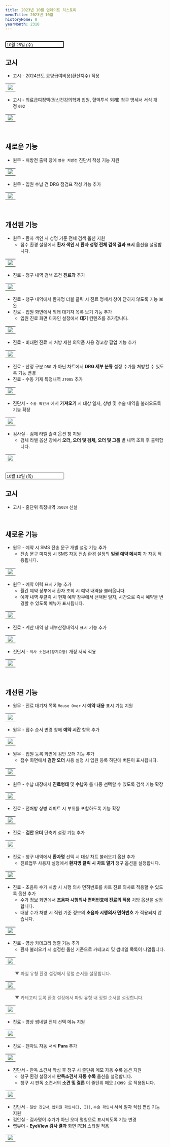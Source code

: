 ```yaml
---
title: 2023년 10월 업데이트 히스토리
menuTitle: 2023년 10월
historyHome: 0
yearMonth: 2310
---
```


<br>

<input type="text" name="t" id="title-input" value="10월 25일 (수)" autofocus readonly>

<br>

## 고시

- 고시 - 2024년도 요양급여비용(환산지수) 적용
<table class="imgBox">
    <td class="imgBox">
        <a href="/images{{page.url}}/21.png" target="_blank">
            <img class="minCenter" src="/images{{page.url}}/21.png">
        </a>
    </td>
</table>

- 고시 - 의료급여정액(정신건강의학과 입원, 혈액투석 외래) 청구 명세서 서식 개정 `092`
<table class="imgBox">
    <td class="imgBox">
        <a href="/images{{page.url}}/22.png" target="_blank">
            <img class="minCenterSmallMid" src="/images{{page.url}}/22.png">
        </a>
    </td>
</table>

<br>

## 새로운 기능

- 원무 - 처방전 출력 창에 `영문 처방전` 진단서 작성 기능 지원
<table class="imgBox">
    <td class="imgBox">
        <a href="/images{{page.url}}/23.png" target="_blank">
            <img class="minCenter" src="/images{{page.url}}/23.png">
        </a>
    </td>
</table>

- 원무 - 입원 수납 건 DRG 점검표 작성 기능 추가
<table class="imgBox">
    <td class="imgBox">
        <a href="/images{{page.url}}/24.png" target="_blank">
            <img class="minCenter" src="/images{{page.url}}/24.png">
        </a>
    </td>
</table>

<br>

## 개선된 기능

- 원무 - 환자 색인 시 성명 기준 전체 검색 옵션 지원
    - 접수 환경 설정에서 **환자 색인 시 환자 성명 전체 검색 결과 표시** 옵션을 설정합니다.
<table class="imgBox">
    <td class="imgBox">
        <a href="/images{{page.url}}/25.png" target="_blank">
            <img class="minCenter" src="/images{{page.url}}/25.png">
        </a>
    </td>
</table>

- 진료 - 청구 내역 검색 조건 **진료과** 추가
<table class="imgBox">
    <td class="imgBox">
        <a href="/images{{page.url}}/26.png" target="_blank">
            <img class="minCenterSmall" src="/images{{page.url}}/26.png">
        </a>
    </td>
</table>

- 진료 - 청구 내역에서 환자명 더블 클릭 시 진료 명세서 창이 닫히지 않도록 기능 보완
- 진료 - 입원 화면에서 외래 대기자 목록 보기 기능 추가
    - 입원 진료 화면 디자인 설정에서 **대기** 컨텐츠를 추가합니다.
<table class="imgBox">
    <td class="imgBox">
        <a href="/images{{page.url}}/27.png" target="_blank">
            <img class="minCenterSmall" src="/images{{page.url}}/27.png">
        </a>
    </td>
</table>

- 진료 - 비대면 진료 시 처방 제한 의약품 사용 경고창 팝업 기능 추가
<table class="imgBox">
    <td class="imgBox">
        <a href="/images{{page.url}}/28.png" target="_blank">
            <img class="minCenter" src="/images{{page.url}}/28.png">
        </a>
    </td>
</table>

- 진료 - 산정 구분 `DRG` 가 아닌 차트에서 **DRG 세부 분류** 설정 수가를 처방할 수 있도록 기능 변경
- 진료 - 수동 기재 특정내역 `JT005` 추가
<table class="imgBox">
    <td class="imgBox">
        <a href="/images{{page.url}}/29.png" target="_blank">
            <img class="minCenterSmallMid" src="/images{{page.url}}/29.png">
        </a>
    </td>
</table>

- 진단서 - `수술 확인서` 에서 **가져오기** 시 대상 일자, 상병 및 수술 내역을 불러오도록 기능 확장
<table class="imgBox">
    <td class="imgBox">
        <a href="/images{{page.url}}/30.png" target="_blank">
            <img class="minCenter" src="/images{{page.url}}/30.png">
        </a>
    </td>
</table>

- 검사실 - 검체 라벨 출력 옵션 창 지원
    - 검체 라벨 옵션 창에서 **오더, 오더 및 검체, 오더 및 그룹** 별 내역 조회 후 출력합니다.
<table class="imgBox">
    <td class="imgBox">
        <a href="/images{{page.url}}/31.png" target="_blank">
            <img class="minCenter" src="/images{{page.url}}/31.png">
        </a>
    </td>
</table>

<br>

<input type="text" name="t" id="title-input" value="10월 12일 (목)" autofocus readonly>

<br>

## 고시

- 고시 - 줄단위 특정내역 `JS024` 신설

<br>

## 새로운 기능

- 원무 - 예약 시 SMS 전송 문구 개별 설정 기능 추가
    - 전송 문구 미지정 시 SMS 자동 전송 환경 설정의 **일괄 예약 메시지** 가 자동 적용됩니다.
<table class="imgBox">
    <td class="imgBox">
        <a href="/images{{page.url}}/1.png" target="_blank">
            <img class="minCenter" src="/images{{page.url}}/1.png">
        </a>
    </td>
</table>

- 원무 - 예약 이력 표시 기능 추가
    - 월간 예약 장부에서 환자 조회 시 예약 내역을 불러옵니다.
    - 예약 내역 우클릭 시 현재 예약 장부에서 선택된 일자, 시간으로 즉시 예약을 변경할 수 있도록 메뉴가 표시됩니다.
<table class="imgBox">
    <td class="imgBox">
        <a href="/images{{page.url}}/2.png" target="_blank">
            <img class="minCenter" src="/images{{page.url}}/2.png">
        </a>
    </td>
</table>

- 진료 - 계산 내역 창 세부산정내역서 표시 기능 추가
<table class="imgBox">
    <td class="imgBox">
        <a href="/images{{page.url}}/3.png" target="_blank">
            <img class="minCenter" src="/images{{page.url}}/3.png">
        </a>
    </td>
</table>

- 진단서 - `의사 소견서(장기요양)` 개정 서식 적용
<table class="imgBox">
    <td class="imgBox">
        <a href="/images{{page.url}}/4.png" target="_blank">
            <img class="minCenter" src="/images{{page.url}}/4.png">
        </a>
    </td>
</table>

<br>

## 개선된 기능

- 원무 - 진료 대기자 목록 `Mouse Over` 시 **예약 내용** 표시 기능 지원
<table class="imgBox">
    <td class="imgBox">
        <a href="/images{{page.url}}6.png" target="_blank">
            <img class="minCenter" src="/images{{page.url}}/6.png">
        </a>
    </td>
</table>

- 원무 - 접수 순서 변경 창에 **예약 시간** 항목 추가
<table class="imgBox">
    <td class="imgBox">
        <a href="/images{{page.url}}/7.png" target="_blank">
            <img class="minCenter" src="/images{{page.url}}/7.png">
        </a>
    </td>
</table>

- 원무 - 입원 등록 화면에 검안 오더 기능 추가
    - 접수 화면에서 **검안 오더** 사용 설정 시 입원 등록 하단에 버튼이 표시됩니다.
<table class="imgBox">
    <td class="imgBox">
        <a href="/images{{page.url}}/8.png" target="_blank">
            <img class="minCenterSmallMid" src="/images{{page.url}}/8.png">
        </a>
    </td>
</table>

- 원무 - 수납 대장에서 **진료형태** 및 **수납자** 를 다중 선택할 수 있도록 검색 기능 확장
<table class="imgBox">
    <td class="imgBox">
        <a href="/images{{page.url}}/9.png" target="_blank">
            <img class="minCenter" src="/images{{page.url}}/9.png">
        </a>
    </td>
</table>

- 진료 - 전처방 상병 리피트 시 부위를 포함하도록 기능 확장
<table class="imgBox">
    <td class="imgBox">
        <a href="/images{{page.url}}/10.png" target="_blank">
            <img class="minCenter" src="/images{{page.url}}/10.png">
        </a>
    </td>
</table>

- 진료 - **검안 오더** 단축키 설정 기능 추가
<table class="imgBox">
    <td class="imgBox">
        <a href="/images{{page.url}}/11.png" target="_blank">
            <img class="minCenter" src="/images{{page.url}}/11.png">
        </a>
    </td>
</table>

- 진료 - 청구 내역에서 **환자명** 선택 시 대상 차트 불러오기 옵션 추가
    - 진료업무 사용자 설정에서 **환자명 클릭 시 차트 열기** 청구 옵션을 설정합니다.
<table class="imgBox">
    <td class="imgBox">
        <a href="/images{{page.url}}/20.png" target="_blank">
            <img class="minCenter" src="/images{{page.url}}/20.png">
        </a>
    </td>
</table>

- 진료 - 초음파 수가 처방 시 시행 의사 면허번호를 차트 진료 의사로 적용할 수 있도록 옵션 추가
    - 수가 정보 화면에서 **초음파 시행의사 면허번호에 진료의 적용** 처방 옵션을 설정합니다.
    - 대상 수가 처방 시 직원 기준 정보의 **초음파 시행의사 면허번호** 가 적용되지 않습니다.
<table class="imgBox">
    <td class="imgBox">
        <a href="/images{{page.url}}/12.png" target="_blank">
            <img class="minCenter" src="/images{{page.url}}/12.png">
        </a>
    </td>
</table>

- 진료 - 영상 카테고리 정렬 기능 추가
    - 환자 불러오기 시 설정한 옵션 기준으로 카테고리 및 썸네일 목록이 나열됩니다.
<table class="imgBox">
    <td class="imgBox">
        <a href="/images{{page.url}}/15.png" target="_blank">
            <img class="minCenterSmall" src="/images{{page.url}}/15.png">
        </a>
    </td>
</table>
<span style="color:#696868; padding-left: 30px;">▼ 파일 유형 환경 설정에서 정렬 순서를 설정합니다.</span>
<table class="imgBox">
    <td class="imgBox">
        <a href="/images{{page.url}}/13.png" target="_blank">
            <img class="minCenter" src="/images{{page.url}}/13.png">
        </a>
    </td>
</table>
<span style="color:#696868; padding-left: 30px;">▼ 카테고리 등록 환경 설정에서 파일 유형 내 정렬 순서를 설정합니다.</span>
<table class="imgBox">
    <td class="imgBox">
        <a href="/images{{page.url}}/14.png" target="_blank">
            <img class="minCenter" src="/images{{page.url}}/14.png">
        </a>
    </td>
</table>

- 진료 - 영상 썸네일 전체 선택 메뉴 지원
<table class="imgBox">
    <td class="imgBox">
        <a href="/images{{page.url}}/16.png" target="_blank">
            <img class="minCenter" src="/images{{page.url}}/16.png">
        </a>
    </td>
</table>

- 진료 - 펜차트 자동 서식 **Para** 추가
<table class="imgBox">
    <td class="imgBox">
        <a href="/images{{page.url}}/17.png" target="_blank">
            <img class="minCenter" src="/images{{page.url}}/17.png">
        </a>
    </td>
</table>

- 진단서 - 판독 소견서 작성 후 청구 시 줄단위 메모 자동 수록 옵션 지원
    - 청구 환경 설정에서 **판독소견서 자동 수록** 옵션을 설정합니다.
    - 청구 시 판독 소견서의 **소견 및 결론** 이 줄단위 메모 `JX999`  로 적용됩니다.
<table class="imgBox">
    <td class="imgBox">
        <a href="/images{{page.url}}/18.png" target="_blank">
            <img class="minCenter" src="/images{{page.url}}/18.png">
        </a>
    </td>
</table>

- 진단서 - `일반 진단서`, `입퇴원 확인서(I, II)`, `수술 확인서` 서식 일자 직접 편집 기능 지원
- 검안실 - 검사명이 수가가 아닌 오더 명칭으로 표시되도록 기능 변경
- 랩뷰어 - **EyeView 검사 결과** 화면 PEN 스타일 적용
<table class="imgBox">
    <td class="imgBox">
        <a href="/images{{page.url}}/19.png" target="_blank">
            <img class="minCenter" src="/images{{page.url}}/19.png">
        </a>
    </td>
</table>

<br>